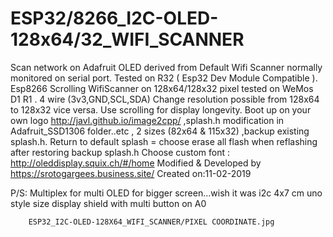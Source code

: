 # ESP32/8266_I2C-OLED-128x64/32_WIFI_SCANNER
Scan network on Adafruit OLED derived from Default Wifi Scanner normally monitored on serial port.
Tested on R32 ( Esp32 Dev Module Compatible ).
Esp8266 Scrolling WifiScanner on 128x64/128x32 pixel tested on WeMos D1 R1 .
4 wire (3v3,GND,SCL,SDA)
Change resolution possible from 128x64 to 128x32 vice versa.
Use scrolling for display longevity.
Boot up on your own logo http://javl.github.io/image2cpp/ ,splash.h modification in Adafruit_SSD1306 folder..etc , 2 sizes (82x64 & 115x32) ,backup existing splash.h.
Return to default splash = choose erase all flash when reflashing after restoring backup splash.h
Choose custom font  :   http://oleddisplay.squix.ch/#/home
Modified & Developed by https://srotogargees.business.site/
Created on:11-02-2019

P/S: Multiplex for multi OLED for bigger screen...wish it was i2c 4x7 cm uno style size display shield with multi button on A0

        ESP32_I2C-OLED-128X64_WIFI_SCANNER/PIXEL COORDINATE.jpg
      

